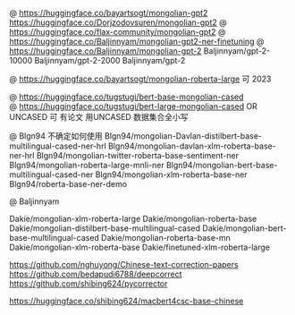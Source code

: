 @ https://huggingface.co/bayartsogt/mongolian-gpt2
https://huggingface.co/Dorjzodovsuren/mongolian-gpt2
@ https://huggingface.co/flax-community/mongolian-gpt2
@ https://huggingface.co/Baljinnyam/mongolian-gpt2-ner-finetuning
@ https://huggingface.co/Baljinnyam/mongolian-gpt-2
Baljinnyam/gpt-2-10000
Baljinnyam/gpt-2-2000
Baljinnyam/gpt-2




@ https://huggingface.co/bayartsogt/mongolian-roberta-large 可 2023



@ https://huggingface.co/tugstugi/bert-base-mongolian-cased   
@ https://huggingface.co/tugstugi/bert-large-mongolian-cased   OR UNCASED  可 有论文 用UNCASED 数据集合全小写


@ Blgn94    不确定如何使用
Blgn94/mongolian-Davlan-distilbert-base-multilingual-cased-ner-hrl
Blgn94/mongolian-davlan-xlm-roberta-base-ner-hrl
Blgn94/mongolian-twitter-roberta-base-sentiment-ner
Blgn94/mongolian-roberta-large-mnli-ner
Blgn94/mongolian-bert-base-multilingual-cased-ner
Blgn94/mongolian-xlm-roberta-base-ner
Blgn94/roberta-base-ner-demo



@ Baljinnyam
<!-- Baljinnyam/xlm-roberta-base-ner-hrl-ner-finetuning -->
<!-- Baljinnyam/bayartsogt-albert-mongolain-ner-finetuning -->
<!-- Baljinnyam/bert-base-multilingual-uncased-mongolian-ner -->
<!-- Baljinnyam/roberta-large-mnli-ner-2000 -->
<!-- Baljinnyam/roberta-large-mnli-ner-1000 -->
<!-- Baljinnyam/Roberta-large-mnli-mongolian-ner -->
<!-- Baljinnyam/xlm-roberta-base-mongolian-ner-finetuning -->





<!-- Dakie  多语言 微调 -->
Dakie/mongolian-xlm-roberta-large
Dakie/mongolian-roberta-base
Dakie/mongolian-distilbert-base-multilingual-cased
Dakie/mongolian-bert-base-multilingual-cased
Dakie/mongolian-roberta-base-mn
Dakie/mongolian-xlm-roberta-base
Dakie/finetuned-xlm-roberta-large


https://github.com/nghuyong/Chinese-text-correction-papers
https://github.com/bedapudi6788/deepcorrect
https://github.com/shibing624/pycorrector

https://huggingface.co/shibing624/macbert4csc-base-chinese